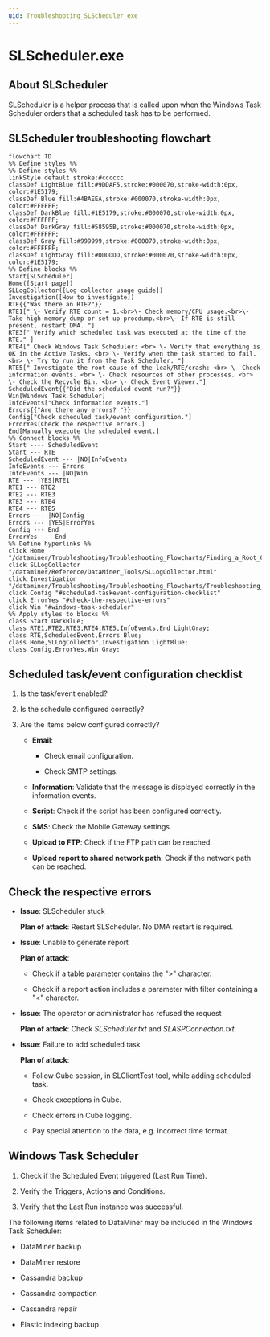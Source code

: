 ```yaml
---
uid: Troubleshooting_SLScheduler_exe
---
```


# SLScheduler.exe

## About SLScheduler

SLScheduler is a helper process that is called upon when the Windows Task Scheduler orders that a scheduled task has to be performed.

## SLScheduler troubleshooting flowchart

```mermaid
flowchart TD
%% Define styles %%
%% Define styles %%
linkStyle default stroke:#cccccc
classDef LightBlue fill:#9DDAF5,stroke:#000070,stroke-width:0px, color:#1E5179;
classDef Blue fill:#4BAEEA,stroke:#000070,stroke-width:0px, color:#FFFFFF;
classDef DarkBlue fill:#1E5179,stroke:#000070,stroke-width:0px, color:#FFFFFF;
classDef DarkGray fill:#58595B,stroke:#000070,stroke-width:0px, color:#FFFFFF;
classDef Gray fill:#999999,stroke:#000070,stroke-width:0px, color:#FFFFFF;
classDef LightGray fill:#DDDDDD,stroke:#000070,stroke-width:0px, color:#1E5179;
%% Define blocks %%
Start[SLScheduler]
Home([Start page])
SLLogCollector([Log collector usage guide])
Investigation([How to investigate])
RTE{{"Was there an RTE?"}}
RTE1[" \- Verify RTE count = 1.<br>\- Check memory/CPU usage.<br>\-Take high memory dump or set up procdump.<br>\- If RTE is still present, restart DMA. "]
RTE3[" Verify which scheduled task was executed at the time of the RTE." ]
RTE4[" Check Windows Task Scheduler: <br> \- Verify that everything is OK in the Active Tasks. <br> \- Verify when the task started to fail. <br> \- Try to run it from the Task Scheduler. "]
RTE5[" Investigate the root cause of the leak/RTE/crash: <br> \- Check information events. <br> \- Check resources of other processes. <br> \- Check the Recycle Bin. <br> \- Check Event Viewer."]
ScheduledEvent{{"Did the scheduled event run?"}}
Win[Windows Task Scheduler]
InfoEvents["Check information events."]
Errors{{"Are there any errors? "}}
Config["Check scheduled task/event configuration."]
ErrorYes[Check the respective errors.]
End[Manually execute the scheduled event.]
%% Connect blocks %%
Start ---- ScheduledEvent
Start --- RTE
ScheduledEvent --- |NO|InfoEvents
InfoEvents --- Errors
InfoEvents --- |NO|Win
RTE --- |YES|RTE1
RTE1 --- RTE2
RTE2 --- RTE3
RTE3 --- RTE4
RTE4 --- RTE5
Errors --- |NO|Config
Errors --- |YES|ErrorYes
Config --- End
ErrorYes --- End
%% Define hyperlinks %%
click Home "/dataminer/Troubleshooting/Troubleshooting_Flowcharts/Finding_a_Root_Cause.html"
click SLLogCollector "/dataminer/Reference/DataMiner_Tools/SLLogCollector.html"
click Investigation "/dataminer/Troubleshooting/Troubleshooting_Flowcharts/Troubleshooting_Where_to_Start.html"
click Config "#scheduled-taskevent-configuration-checklist"
click ErrorYes "#check-the-respective-errors"
click Win "#windows-task-scheduler"
%% Apply styles to blocks %%
class Start DarkBlue;
class RTE1,RTE2,RTE3,RTE4,RTE5,InfoEvents,End LightGray;
class RTE,ScheduledEvent,Errors Blue;
class Home,SLLogCollector,Investigation LightBlue;
class Config,ErrorYes,Win Gray;
```

## Scheduled task/event configuration checklist

1. Is the task/event enabled?

1. Is the schedule configured correctly?

1. Are the items below configured correctly?

   - **Email**:

     - Check email configuration.

     - Check SMTP settings.

   - **Information**: Validate that the message is displayed correctly in the information events.

   - **Script**: Check if the script has been configured correctly.

   - **SMS**: Check the Mobile Gateway settings.

   - **Upload to FTP**: Check if the FTP path can be reached.

   - **Upload report to shared network path**: Check if the network path can be reached.

## Check the respective errors

- **Issue**: SLScheduler stuck

  **Plan of attack**: Restart SLScheduler. No DMA restart is required.

- **Issue**: Unable to generate report

  **Plan of attack**:

  - Check if a table parameter contains the ">" character.

  - Check if a report action includes a parameter with filter containing a "<" character.

- **Issue**: The operator or administrator has refused the request

  **Plan of attack**: Check *SLScheduler.txt* and *SLASPConnection.txt*.

- **Issue**: Failure to add scheduled task

  **Plan of attack**:

  - Follow Cube session, in SLClientTest tool, while adding scheduled task.

  - Check exceptions in Cube.

  - Check errors in Cube logging.

  - Pay special attention to the data, e.g. incorrect time format.

## Windows Task Scheduler

1. Check if the Scheduled Event triggered (Last Run Time).

1. Verify the Triggers, Actions and Conditions.

1. Verify that the Last Run instance was successful.

The following items related to DataMiner may be included in the Windows Task Scheduler:

- DataMiner backup

- DataMiner restore

- Cassandra backup

- Cassandra compaction

- Cassandra repair

- Elastic indexing backup
